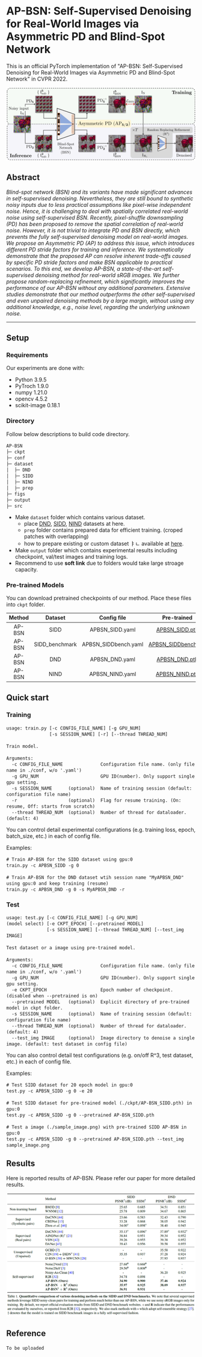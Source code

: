 # AP-BSN: Self-Supervised Denoising for Real-World Images via Asymmetric PD and Blind-Spot Network

This is an official PyTorch implementation of "AP-BSN: Self-Supervised Denoising for Real-World Images via Asymmetric PD and Blind-Spot Network" in CVPR 2022.

![main_fig](./figs/main.png)


## Abstract
_Blind-spot network (BSN) and its variants have made significant advances in self-supervised denoising. Nevertheless, they are still bound to synthetic noisy inputs due to less practical assumptions like pixel-wise independent noise. Hence, it is challenging to deal with spatially correlated real-world noise using self-supervised BSN. Recently, pixel-shuffle downsampling (PD) has been proposed to remove the spatial correlation of real-world noise. However, it is not trivial to integrate PD and BSN directly, which prevents the fully self-supervised denoising model on real-world images. We propose an Asymmetric PD (AP) to address this issue, which introduces different PD stride factors for training and inference. We systematically demonstrate that the proposed AP can resolve inherent trade-offs caused by specific PD stride factors and make BSN applicable to practical scenarios. To this end, we develop AP-BSN, a state-of-the-art self-supervised denoising method for real-world sRGB images. We further propose random-replacing refinement, which significantly improves the performance of our AP-BSN without any additional parameters. Extensive studies demonstrate that our method outperforms the other self-supervised and even unpaired denoising methods by a large margin, without using any additional knowledge, e.g., noise level, regarding the underlying unknown noise._

---

## Setup

### Requirements

Our experiments are done with:

- Python 3.9.5
- PyTroch 1.9.0
- numpy 1.21.0
- opencv 4.5.2
- scikit-image 0.18.1

### Directory

Follow below descriptions to build code directory.

```
AP-BSN
├─ ckpt
├─ conf
├─ dataset
│  ├─ DND
│  ├─ SIDD
│  ├─ NIND
│  ├─ prep
├─ figs
├─ output
├─ src
```

- Make `dataset` folder which contains various dataset.
  - place [DND](https://noise.visinf.tu-darmstadt.de/), [SIDD](https://www.eecs.yorku.ca/~kamel/sidd/), [NIND](https://commons.wikimedia.org/wiki/Natural_Image_Noise_Dataset) datasets at here.
  - `prep` folder contains prepared data for efficient training. (croped patches with overlapping)
  - how to prepare existing or custom dataset ㅑㄴ available at [here](./src/datahandler/prepare_dataset.md).
- Make `output` folder which contains experimental results including checkpoint, val/test images and training logs.
- Recommend to use __soft link__ due to folders would take large stroage capacity.

### Pre-trained Models

You can download pretrained checkpoints of our method. Place these files into `ckpt` folder.

| Method |      Dataset   |      Config file     | Pre-trained |
| :----: | :------------: | :------------------: | :---------: |
| AP-BSN |      SIDD      |    APBSN_SIDD.yaml   | [APBSN_SIDD.pth](link_here) |
| AP-BSN | SIDD_benchmark | APBSN_SIDDbench.yaml | [APBSN_SIDDbench.pth](link_here) |
| AP-BSN |       DND      |     APBSN_DND.yaml   | [APBSN_DND.pth](link_here) |
| AP-BSN |      NIND      |    APBSN_NIND.yaml   | [APBSN_NIND.pth](link_here) |


## Quick start

### Training

```
usage: train.py [-c CONFIG_FILE_NAME] [-g GPU_NUM] 
                [-s SESSION_NAME] [-r] [--thread THREAD_NUM]

Train model.

Arguments:      
  -c CONFIG_FILE_NAME              Configuration file name. (only file name in ./conf, w/o '.yaml') 
  -g GPU_NUM                       GPU ID(number). Only support single gpu setting.
  -s SESSION_NAME      (optional)  Name of training session (default: configuration file name)
  -r                   (optional)  Flag for resume training. (On: resume, Off: starts from scratch)
  --thread THREAD_NUM  (optional)  Number of thread for dataloader. (default: 4)
```

You can control detail experimental configurations (e.g. training loss, epoch, batch_size, etc.) in each of config file.

Examples:

```
# Train AP-BSN for the SIDD dataset using gpu:0
train.py -c APBSN_SIDD -g 0

# Train AP-BSN for the DND dataset wtih session name "MyAPBSN_DND" using gpu:0 and keep training (resume)
train.py -c APBSN_DND -g 0 -s MyAPBSN_DND -r
```

### Test

```
usage: test.py [-c CONFIG_FILE_NAME] [-g GPU_NUM] 
(model select) [-e CKPT_EPOCH] [--pretrained MODEL] 
               [-s SESSION_NAME] [--thread THREAD_NUM] [--test_img IMAGE]

Test dataset or a image using pre-trained model.

Arguments:      
  -c CONFIG_FILE_NAME              Configuration file name. (only file name in ./conf, w/o '.yaml') 
  -g GPU_NUM                       GPU ID(number). Only support single gpu setting.
  -e CKPT_EPOCH                    Epoch number of checkpoint. (disabled when --pretrained is on)
  --pretrained MODEL   (optional)  Explicit directory of pre-trained model in ckpt folder.
  -s SESSION_NAME      (optional)  Name of training session (default: configuration file name)
  --thread THREAD_NUM  (optional)  Number of thread for dataloader. (default: 4)
  --test_img IMAGE     (optional)  Image directory to denoise a single image. (default: test dataset in config file)
```

You can also control detail test configurations (e.g. on/off R^3, test dataset, etc.) in each of config file.

Examples:

```
# Test SIDD dataset for 20 epoch model in gpu:0
test.py -c APBSN_SIDD -g 0 -e 20

# Test SIDD dataset for pre-trained model (./ckpt/AP-BSN_SIDD.pth) in gpu:0
test.py -c APBSN_SIDD -g 0 --pretrained AP-BSN_SIDD.pth

# Test a image (./sample_image.png) with pre-trained SIDD AP-BSN in gpu:0
test.py -c APBSN_SIDD -g 0 --pretrained AP-BSN_SIDD.pth --test_img sample_image.png
```

## Results

Here is reported results of AP-BSN. Please refer our paper for more detailed results.

![results](./figs/results.png)

## Reference

```
To be uploaded
```